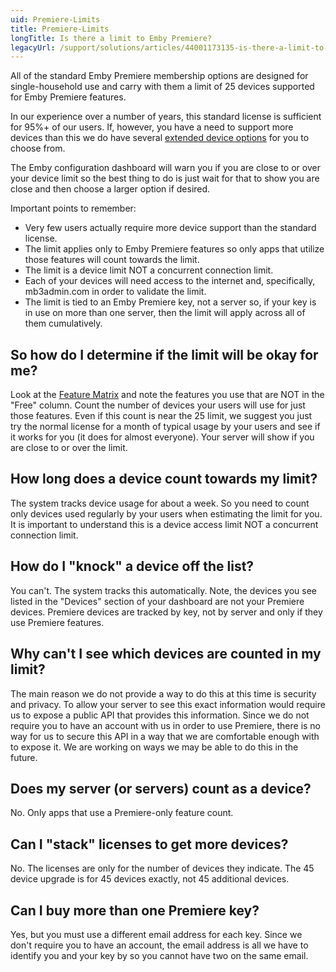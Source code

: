 ```yaml
---
uid: Premiere-Limits
title: Premiere-Limits
longTitle: Is there a limit to Emby Premiere?
legacyUrl: /support/solutions/articles/44001173135-is-there-a-limit-to-emby-premiere
---
```


All of the standard Emby Premiere membership options are designed for single-household use and carry with them a limit of 25 devices supported for Emby Premiere features.  

In our experience over a number of years, this standard license is sufficient for 95%+ of our users.  If, however, you have a need to support more devices than this we do have several [extended device options](https://emby.media/premiere-ext.html) for you to choose from.

The Emby configuration dashboard will warn you if you are close to or over your device limit so the best thing to do is just wait for that to show you are close and then choose a larger option if desired.

Important points to remember:

* Very few users actually require more device support than the standard license.
* The limit applies only to Emby Premiere features so only apps that utilize those features will count towards the limit.
* The limit is a device limit NOT a concurrent connection limit.
* Each of your devices will need access to the internet and, specifically, mb3admin.com in order to validate the limit.
* The limit is tied to an Emby Premiere key, not a server so, if your key is in use on more than one server, then the limit will apply across all of them cumulatively.

## So how do I determine if the limit will be okay for me?

Look at the [Feature Matrix](Premiere-Feature-Matrix.md) and note the features you use that are NOT in the "Free" column.  Count the number of devices your users will use for just those features.  Even if this count is near the 25 limit, we suggest you just try the normal license for a month of typical usage by your users and see if it works for you (it does for almost everyone).  Your server will show if you are close to or over the limit.

## How long does a device count towards my limit?

The system tracks device usage for about a week.  So you need to count only devices used regularly by your users when estimating the limit for you.  It is important to understand this is a device access limit NOT a concurrent connection limit.  

## How do I "knock" a device off the list?

You can't.  The system tracks this automatically.  Note, the devices you see listed in the "Devices" section of your dashboard are not your Premiere devices.  Premiere devices are tracked by key, not by server and only if they use Premiere features.

## Why can't I see which devices are counted in my limit?

The main reason we do not provide a way to do this at this time is security and privacy.  To allow your server to see this exact information would require us to expose a public API that provides this information.  Since we do not require you to have an account with us in order to use Premiere, there is no way for us to secure this API in a way that we are comfortable enough with to expose it.  We are working on ways we may be able to do this in the future.

## Does my server (or servers) count as a device?

No.  Only apps that use a Premiere-only feature count.


## Can I "stack" licenses to get more devices?
No. The licenses are only for the number of devices they indicate.  The 45 device upgrade is for 45 devices exactly, not 45 additional devices. 


## Can I buy more than one Premiere key?
Yes, but you must use a different email address for each key.  Since we don't require you to have an account, the email address is all we have to identify you and your key by so you cannot have two on the same email.
